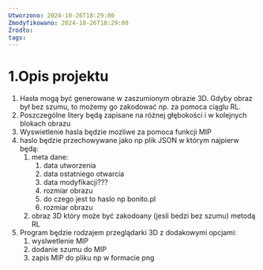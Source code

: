 ```yaml
---
Utworzono: 2024-10-26T18:29:00
Zmodyfikowano: 2024-10-26T18:29:00
Źródło: 
tags:
---
```

# 1.Opis projektu

1. Hasła mogą być generowane w zaszumionym obrazie 3D. Gdyby obraz był bez szumu, to możemy go zakodować np. za pomoca ciąglu RL.
2. Poszczególne litery będą zapisane na różnej głębokości i w kolejnych blokach obrazu
3. Wyswietlenie hasla będzie mozliwe za pomoca funkcji MIP
4. haslo będzie przechowywane jako np plik JSON w którym najpierw będą:
	1. meta dane:
		1. data utworzenia
		2. data ostatniego otwarcia
		3. data modyfikacji???
		4. rozmiar obrazu
		5. do czego jest to haslo np bonito.pl
		6. rozmiar obrazu
	2.  obraz 3D który może być zakodoany (jesli bedzi bez szumu) metodą RL
5. Program będzie rodzajem przeglądarki 3D z dodakowymi opcjami:
	1. wyslwetlenie MIP
	2. dodanie szumu do MIP
	3. zapis MIP do pliku np w formacie png
